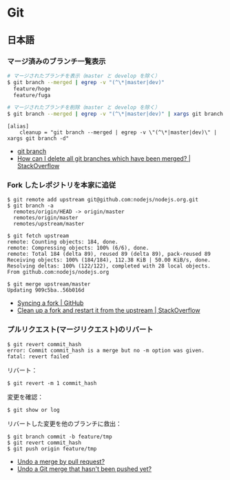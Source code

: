 # Git

## 日本語

### マージ済みのブランチ一覧表示

```bash
# マージされたブランチを表示（master と develop を除く）
$ git branch --merged | egrep -v "(^\*|master|dev)"
  feature/hoge
  feature/fuga
```
```bash
# マージされたブランチを削除（master と develop を除く）
$ git branch --merged | egrep -v "(^\*|master|dev)" | xargs git branch -d
```
```
[alias]
    cleanup = "git branch --merged | egrep -v \"(^\*|master|dev)\" | xargs git branch -d"
```

- [git branch](https://git-scm.com/docs/git-branch)
- [How can I delete all git branches which have been merged? | StackOverflow](http://stackoverflow.com/questions/6127328/how-can-i-delete-all-git-branches-which-have-been-merged)


### Fork したレポジトリを本家に追従

```
$ git remote add upstream git@github.com:nodejs/nodejs.org.git
$ git branch -a
  remotes/origin/HEAD -> origin/master
  remotes/origin/master
  remotes/upstream/master
```

```
$ git fetch upstream
remote: Counting objects: 184, done.
remote: Compressing objects: 100% (6/6), done.
remote: Total 184 (delta 89), reused 89 (delta 89), pack-reused 89
Receiving objects: 100% (184/184), 112.38 KiB | 50.00 KiB/s, done.
Resolving deltas: 100% (122/122), completed with 28 local objects.
From github.com:nodejs/nodejs.org
```

```
$ git merge upstream/master
Updating 909c5ba..56b016d
```

- [Syncing a fork | GitHub](https://help.github.com/articles/syncing-a-fork/)
- [Clean up a fork and restart it from the upstream | StackOverflow](http://stackoverflow.com/questions/9646167/clean-up-a-fork-and-restart-it-from-the-upstream)


### プルリクエスト(マージリクエスト)のリバート

```
$ git revert commit_hash
error: Commit commit_hash is a merge but no -m option was given.
fatal: revert failed
```

リバート：

```
$ git revert -m 1 commit_hash
```

変更を確認：

```
$ git show or log
```

リバートした変更を他のブランチに救出：

```
$ git branch commit -b feature/tmp
$ git revert commit_hash
$ git push origin feature/tmp
```

- [Undo a merge by pull request?](http://stackoverflow.com/questions/6481575/undo-a-merge-by-pull-request)
- [Undo a Git merge that hasn't been pushed yet?](http://stackoverflow.com/questions/2389361/undo-a-git-merge-that-hasnt-been-pushed-yet)
